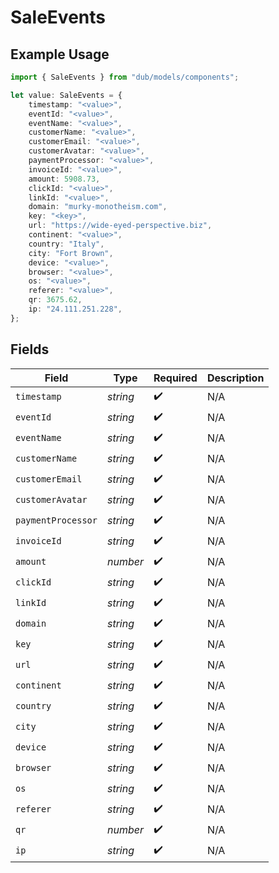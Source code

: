 # SaleEvents

## Example Usage

```typescript
import { SaleEvents } from "dub/models/components";

let value: SaleEvents = {
    timestamp: "<value>",
    eventId: "<value>",
    eventName: "<value>",
    customerName: "<value>",
    customerEmail: "<value>",
    customerAvatar: "<value>",
    paymentProcessor: "<value>",
    invoiceId: "<value>",
    amount: 5908.73,
    clickId: "<value>",
    linkId: "<value>",
    domain: "murky-monotheism.com",
    key: "<key>",
    url: "https://wide-eyed-perspective.biz",
    continent: "<value>",
    country: "Italy",
    city: "Fort Brown",
    device: "<value>",
    browser: "<value>",
    os: "<value>",
    referer: "<value>",
    qr: 3675.62,
    ip: "24.111.251.228",
};
```

## Fields

| Field              | Type               | Required           | Description        |
| ------------------ | ------------------ | ------------------ | ------------------ |
| `timestamp`        | *string*           | :heavy_check_mark: | N/A                |
| `eventId`          | *string*           | :heavy_check_mark: | N/A                |
| `eventName`        | *string*           | :heavy_check_mark: | N/A                |
| `customerName`     | *string*           | :heavy_check_mark: | N/A                |
| `customerEmail`    | *string*           | :heavy_check_mark: | N/A                |
| `customerAvatar`   | *string*           | :heavy_check_mark: | N/A                |
| `paymentProcessor` | *string*           | :heavy_check_mark: | N/A                |
| `invoiceId`        | *string*           | :heavy_check_mark: | N/A                |
| `amount`           | *number*           | :heavy_check_mark: | N/A                |
| `clickId`          | *string*           | :heavy_check_mark: | N/A                |
| `linkId`           | *string*           | :heavy_check_mark: | N/A                |
| `domain`           | *string*           | :heavy_check_mark: | N/A                |
| `key`              | *string*           | :heavy_check_mark: | N/A                |
| `url`              | *string*           | :heavy_check_mark: | N/A                |
| `continent`        | *string*           | :heavy_check_mark: | N/A                |
| `country`          | *string*           | :heavy_check_mark: | N/A                |
| `city`             | *string*           | :heavy_check_mark: | N/A                |
| `device`           | *string*           | :heavy_check_mark: | N/A                |
| `browser`          | *string*           | :heavy_check_mark: | N/A                |
| `os`               | *string*           | :heavy_check_mark: | N/A                |
| `referer`          | *string*           | :heavy_check_mark: | N/A                |
| `qr`               | *number*           | :heavy_check_mark: | N/A                |
| `ip`               | *string*           | :heavy_check_mark: | N/A                |